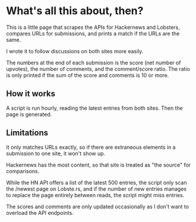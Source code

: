 </head>
<body>

# What's all this about, then?

This is a little page that scrapes the APIs for Hackernews and Lobsters, compares URLs for submissions, and prints a match if the URLs are the same.

I wrote it to follow discussions on both sites more easily.

The numbers at the end of each submission is the score (net number of upvotes), the number of comments, and the comment/score ratio. The ratio is only printed if the sum of the score and comments is 10 or more.

## How it works

A script is run hourly, reading the latest entries from both sites. Then the page is generated. 

## Limitations

It only matches URLs exactly, so if there are extraneous elements in a submission to one site, it won't show up.

Hackernews has the most content, so that site is treated as "the source" for comparisons.

While the HN API offers a list of the latest 500 entries, the script only scan the /newest page on Lobste.rs, and if the number of new entries manages to replace the page entirely between reads, the script might miss entries.

The scores and comments are only updated occasionally as I don't want to overload the API endpoints.
